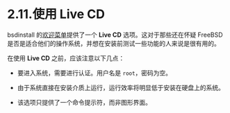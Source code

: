 # 2.11.使用 Live CD

bsdinstall 的[欢迎菜单](https://docs.freebsd.org/en/books/handbook/book/#bsdinstall-choose-mode)提供了一个 **Live CD** 选项。这对于那些还在怀疑 FreeBSD 是否是适合他们的操作系统，并想在安装前测试一些功能的人来说是很有用的。

在使用 **Live CD** 之前，应该注意以下几点：

- 要进入系统，需要进行认证。用户名是 `root`，密码为空。

- 由于系统直接在安装介质上运行，运行效率将明显低于安装在硬盘上的系统。

- 该选项只提供了一个命令提示符，而非图形界面。
